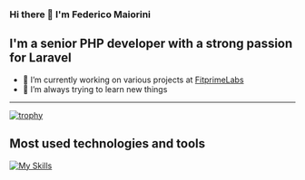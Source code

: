 ### Hi there 👋 I'm Federico Maiorini
## I'm a senior PHP developer with a strong passion for Laravel



- 🔭 I’m currently working on various projects at [FitprimeLabs](https://github.com/FitprimeLabs)
- 🌱 I’m always trying to learn new things

---

[![trophy](https://github-profile-trophy.vercel.app/?username=Procionegobbo&theme=oldie)](https://github.com/ryo-ma/github-profile-trophy)


## Most used technologies and tools
[![My Skills](https://skillicons.dev/icons?i=laravel,php,mysql,js,html,css,docker,git,github)](https://skillicons.dev)
